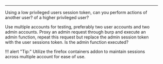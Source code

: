 ___
Using a low privileged users session token, can you perform actions of another user? of a higher privileged user? 

Use multiple accounts for testing, preferably two user accounts and two admin accounts. Proxy an admin request through burp and execute an admin function, repeat this request but replace the admin session token with the user sessions token. Is the admin function executed?

!!! alert "Tip:"
	Utilize the firefox containers addon to maintain sessions across multiple account for ease of use. 